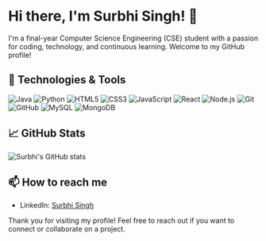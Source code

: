 # Hi there, I'm Surbhi Singh! 👋

I'm a final-year Computer Science Engineering (CSE) student with a passion for coding, technology, and continuous learning. Welcome to my GitHub profile!

## 🔧 Technologies & Tools

![Java](https://img.shields.io/badge/Java-ED8B00?style=for-the-badge&logo=java&logoColor=white)
![Python](https://img.shields.io/badge/Python-3776AB?style=for-the-badge&logo=python&logoColor=white)
![HTML5](https://img.shields.io/badge/HTML5-E34F26?style=for-the-badge&logo=html5&logoColor=white)
![CSS3](https://img.shields.io/badge/CSS3-1572B6?style=for-the-badge&logo=css3&logoColor=white)
![JavaScript](https://img.shields.io/badge/JavaScript-F7DF1E?style=for-the-badge&logo=javascript&logoColor=black)
![React](https://img.shields.io/badge/React-61DAFB?style=for-the-badge&logo=react&logoColor=black)
![Node.js](https://img.shields.io/badge/Node.js-339933?style=for-the-badge&logo=nodedotjs&logoColor=white)
![Git](https://img.shields.io/badge/Git-F05032?style=for-the-badge&logo=git&logoColor=white)
![GitHub](https://img.shields.io/badge/GitHub-181717?style=for-the-badge&logo=github&logoColor=white)
![MySQL](https://img.shields.io/badge/MySQL-4479A1?style=for-the-badge&logo=mysql&logoColor=white)
![MongoDB](https://img.shields.io/badge/MongoDB-47A248?style=for-the-badge&logo=mongodb&logoColor=white)


## 📈 GitHub Stats

![Surbhi's GitHub stats](https://github-readme-stats.vercel.app/api?username=your-github-username&show_icons=true&theme=radical)

## 📫 How to reach me

- LinkedIn: [Surbhi Singh](https://www.linkedin.com/in/surbhi-singh-4a0b07271/)

Thank you for visiting my profile! Feel free to reach out if you want to connect or collaborate on a project.

<!--
**SurbhiSingh/SurbhiSingh** is a ✨ _special_ ✨ repository because its `README.md` (this file) appears on your GitHub profile.
-->
